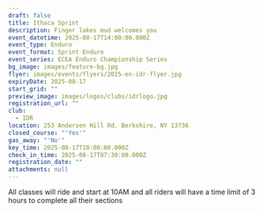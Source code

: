 ```yaml
---
draft: false
title: Ithaca Sprint
description: Finger lakes mud welcomes you
event_datetime: 2025-08-17T14:00:00.000Z
event_type: Enduro
event_format: Sprint Enduro
event_series: ECEA Enduro Championship Series
bg_image: images/feature-bg.jpg
flyer: images/events/flyers/2025-en-idr-flyer.jpg
expiryDate: 2025-08-17
start_grid: ""
preview_image: images/logos/clubs/idrlogo.jpg
registration_url: ""
club:
  - IDR
location: 253 Andersen Hill Rd. Berkshire, NY 13736
closed_course: "'Yes'"
gas_away: "'No'"
key_time: 2025-08-17T10:00:00.000Z
check_in_time: 2025-08-17T07:30:00.000Z
registration_date: ""
attachments: null
---
```

All classes will ride and start at 10AM and all riders will have a time limit of 3 hours to complete all their sections
